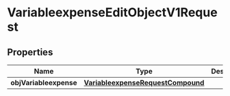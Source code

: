 
# VariableexpenseEditObjectV1Request

## Properties
| Name | Type | Description | Notes |
| ------------ | ------------- | ------------- | ------------- |
| **objVariableexpense** | [**VariableexpenseRequestCompound**](VariableexpenseRequestCompound.md) |  |  |



